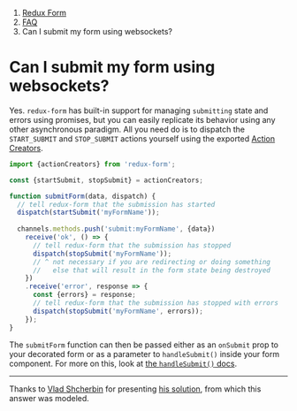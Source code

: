 <ol class="breadcrumb">
  <li><a href="#/">Redux Form</a></li>
  <li><a href="#/faq">FAQ</a></li>
  <li class="active">Can I submit my form using websockets?</li>
</ol>

# Can I submit my form using websockets?
  
Yes. `redux-form` has built-in support for managing `submitting` state and errors using promises, but you can easily 
replicate its behavior using any other asynchronous paradigm. All you need do is to dispatch the `START_SUBMIT` and
`STOP_SUBMIT` actions yourself using the exported [Action Creators](#/api/action-creators).

```javascript
import {actionCreators} from 'redux-form';

const {startSubmit, stopSubmit} = actionCreators;

function submitForm(data, dispatch) {
  // tell redux-form that the submission has started
  dispatch(startSubmit('myFormName'));
  
  channels.methods.push('submit:myFormName', {data})
    receive('ok', () => {
      // tell redux-form that the submission has stopped
      dispatch(stopSubmit('myFormName'));
      // ^ not necessary if you are redirecting or doing something
      //   else that will result in the form state being destroyed
    })
    .receive('error', response => {
      const {errors} = response;
      // tell redux-form that the submission has stopped with errors
      dispatch(stopSubmit('myFormName', errors));
    });
}
```

The `submitForm` function can then be passed either as an `onSubmit` prop to your decorated form or as a parameter to
`handleSubmit()` inside your form component. For more on this, look at [the `handleSubmit()` docs](#/api/props).

---

Thanks to [Vlad Shcherbin](https://github.com/VladShcherbin) for presenting
[his solution](https://github.com/erikras/redux-form/issues/450#issuecomment-166457681), from which this answer was 
modeled.
